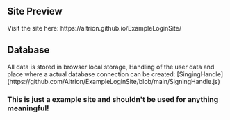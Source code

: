 <h2>Site Preview</h2>
Visit the site here: https://altrion.github.io/ExampleLoginSite/

<h2>Database</h2>
All data is stored in browser local storage, Handling of the user data and place where a actual database connection can be created: [SingingHandle](https://github.com/Altrion/ExampleLoginSite/blob/main/SigningHandle.js)

<h3>This is just a example site and shouldn't be used for anything meaningful!</h3>

